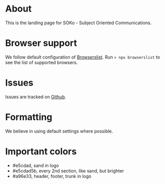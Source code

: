 # About

This is the landing page for SOKo - Subject Oriented Communications.

# Browser support

We follow default configuration of [Browserslist](https://www.npmjs.com/package/browserslist). Run `> npx browserslist` to see the list of supported browsers.

# Issues

Issues are tracked on [Github](https://github.com/xaverfleer/sokoLandigPage/issues).

# Formatting

We believe in using default settings where possible.

# Important colors

- #e5cdad, sand in logo
- #e5cdad5b, every 2nd section, like sand, but brighter
- #a96e33, header, footer, trunk in logo
